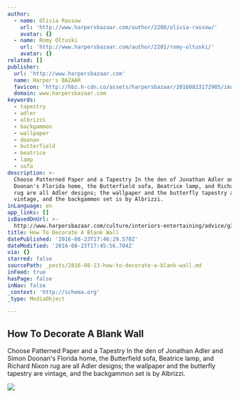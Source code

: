 ```yaml
---
author:
  - name: Olivia Rassow
    url: 'http://www.harpersbazaar.com/author/2208/olivia-rassow/'
    avatar: {}
  - name: Romy Oltuski
    url: 'http://www.harpersbazaar.com/author/2201/romy-oltuski/'
    avatar: {}
related: []
publisher:
  url: 'http://www.harpersbazaar.com'
  name: Harper's BAZAAR
  favicon: 'http://hbz.h-cdn.co/assets/harpersbazaar/20160823172905/images/favicon.ico'
  domain: www.harpersbazaar.com
keywords:
  - tapestry
  - adler
  - albrizzi
  - backgammon
  - wallpaper
  - doonan
  - butterfield
  - beatrice
  - lamp
  - sofa
description: >-
  Choose Patterned Paper and a Tapestry In the den of Jonathan Adler and Simon
  Doonan's Florida home, the Butterfield sofa, Beatrice lamp, and Richard Nixon
  rug are all Adler designs; the wallpaper and the butterfly tapestry are
  vintage, and the backgammon set is by Albrizzi.
inLanguage: en
app_links: []
isBasedOnUrl: >-
  http://www.harpersbazaar.com/culture/interiors-entertaining/advice/g3944/wall-decor-ideas/?spr_id=1447_116969240&src=spr_TWITTER
title: How To Decorate A Blank Wall
datePublished: '2016-08-23T17:46:29.578Z'
dateModified: '2016-08-23T17:45:56.704Z'
via: {}
starred: false
sourcePath: _posts/2016-08-23-how-to-decorate-a-blank-wall.md
inFeed: true
hasPage: false
inNav: false
_context: 'http://schema.org'
_type: MediaObject

---
```

<article style=""><h1>How To Decorate A Blank Wall</h1><p>Choose Patterned Paper and a Tapestry In the den of Jonathan Adler and Simon Doonan's Florida home, the Butterfield sofa, Beatrice lamp, and Richard Nixon rug are all Adler designs; the wallpaper and the butterfly tapestry are vintage, and the backgammon set is by Albrizzi.</p><img src="http://hbz.h-cdn.co/assets/cm/15/11/55025a4c3ab69_-_hbz-edc-syn-01-xl.jpg" /></article>